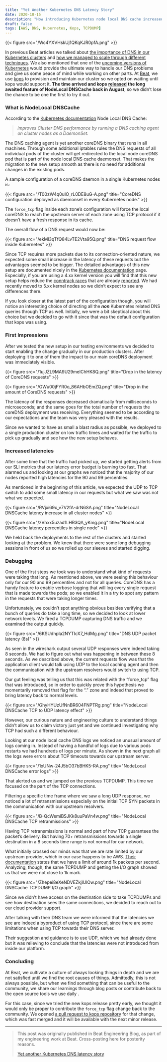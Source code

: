 ```yaml
---
title: "Yet Another Kubernetes DNS Latency Story"
date: 2020-10-15
description: "How introducing Kubernetes node local DNS cache increased our latency towards our upstream resolver."
draft: false
tags: [AWS, DNS, Kubernetes, Kops, TCPDUMP]
---
```


{{< figure src="/Wc4YXVHskUj1QKqKJR0pfA.png" >}}

In previous Beat articles we talked about [the importance of DNS in our Kubernetes clusters](https://build.thebeat.co/dns-caching-for-kubernetes-fdd89c38c095) and [how we managed to scale through different techniques](https://build.thebeat.co/preparing-before-the-storm-migrating-our-monolith-into-kubernetes-581611c10ae6). We also mentioned that one of the [upcoming versions of Kubernetes](https://kubernetes.io/docs/tasks/administer-cluster/nodelocaldns/) would provide the ultimate way to handle our DNS problems and give us some peace of mind while working on other parts. At [Beat](https://thebeat.co/en/about-us/?intl=1), we use [kops](https://github.com/kubernetes/kops) to provision and maintain our cluster so we opted on waiting until kops would support it. **The time arrived and kops** [**released**](https://github.com/kubernetes/kops/releases/tag/v1.18.0) **the long awaited feature of NodeLocal DNSCache back in August**, so we didn’t lose the chance to be one the first to try it out.

### **What is NodeLocal DNSCache**

According to the [Kubernetes documentation](https://kubernetes.io/docs/tasks/administer-cluster/nodelocaldns/) Node Local DNS Cache:

> _improves Cluster DNS performance by running a DNS caching agent on cluster nodes as a DaemonSet._

The DNS caching agent is yet another coreDNS binary that runs in all machines. Through some additional iptables rules the DNS requests of all individual pods of the cluster will get redirected to the local node coreDNS pod that is part of the node local DNS cache daemonset. That makes the migration to the new setup smooth as there is no need for additional changes in the existing pods.

A sample configuration of a coreDNS daemon in a single Kubernetes nodes is:

{{< figure src="/T00zW4q0uIO_rL0DE8uG-A.png" title="CoreDNS configuration deployed as daemonset in every Kubernetes node." >}}

The `force_tcp` flag inside each zone’s configuration will force the local coreDNS to reach the upstream server of each zone using TCP protocol if it doesn’t have a fresh response in its cache.

The overall flow of a DNS request would now be:

{{< figure src="/ekMl3qTfQ84LvTE2Vta95Q.png" title="DNS request flow inside Kubernetes" >}}

Since TCP requires more packets due to its connection-oriented nature, we expected some small increase in the latency of these requests but the advantages seemed to be bigger. The detailed advantages of this new setup are documented nicely in the [Kubernetes documentation](https://kubernetes.io/docs/tasks/administer-cluster/nodelocaldns/#motivation) page. Especially, if you are using a 4.xx kernel version you will find that this new setup helps reduce the [conntrack races](https://www.weave.works/blog/racy-conntrack-and-dns-lookup-timeouts) that are already [reported](https://github.com/kubernetes/kubernetes/issues/56903). We had recently moved to 5.xx kernel nodes so we didn’t expect to see any differences there.

If you look closer at the latest part of the configuration though, you will notice an interesting choice of directing all the **_non_** Kubernetes related DNS queries through TCP as well. Initially, we were a bit skeptical about this choice but we decided to go with it since that was the default configuration that kops was using.

### **First Impressions**

After we tested the new setup in our testing environments we decided to start enabling the change gradually in our production clusters. After deploying it to one of them the impact to our main coreDNS deployment was immediately visible.

{{< figure src="/1ujJZL9MA9U29meIChHK8Q.png" title="Drop in the latency of CoreDNS requests" >}}

{{< figure src="/OWu00jFYR0o_86AHbOEmZQ.png" title="Drop in the amount of CoreDNS requests" >}}

The latency of the responses decreased dramatically from milliseconds to microseconds; and the same goes for the total number of requests the coreDNS deployment was receiving. Everything seemed to be according to our expectations and the team was very pleased with the results.

Since we wanted to have as small a blast radius as possible, we deployed to a single production cluster on low traffic times and waited for the traffic to pick up gradually and see how the new setup behaves.

### **Increased latencies**

After some time that the traffic had picked up, we started getting alerts from our SLI metrics that our latency error budget is burning too fast. That alarmed us and looking at our graphs we noticed that the majority of our nodes reported high latencies for the 90 and 99 percentiles.

As mentioned in the beginning of this article, we expected the UDP to TCP switch to add some small latency in our requests but what we saw was not what we expected.

{{< figure src="/RVjxi69x_v7V2fA-drN6SA.png" title="NodeLocal DNSCache latency increase in all cluster nodes" >}}

{{< figure src="/zVhxx5uzad1LHR3QA_yKmg.png" title="NodeLocal DNSCache latency percentiles in single node" >}}


We held back the deployments to the rest of the clusters and started looking at the problem. We knew that there were some long debugging sessions in front of us so we rolled up our sleeves and started digging.

### **Debugging**

One of the first steps we took was to understand what kind of requests were taking that long. As mentioned above, we were seeing this behaviour only for our 90 and 99 percentiles and not for all queries. CoreDNS has a handy feature to enable verbose logging that will log every single request that is made towards the pods; so we enabled it in a try to spot any pattern in the requests that were taking longer times.

Unfortunately, we couldn’t spot anything obvious besides verifying that a bunch of queries do take a long time, so we decided to look at lower network levels. We fired a TCPDUMP capturing DNS traffic and we examined the output quickly.

{{< figure src="/6KSUdhpla2NYTIcX7_HdMg.png" title="DNS UDP packet latency (8s)" >}}

As seen in the wireshark output several UDP responses were indeed taking 8 seconds. We had to figure out what was happening in between these 8 seconds. As we described above, the current requests flow was that the application client would talk using UDP to the local caching agent and then the communication with the upstream resolvers would switch to using TCP.

Our gut feeling was telling us that this was related with the “force\_tcp” flag that was introduced, so in order to quickly prove this hypothesis we momentarily removed that flag for the “.” zone and indeed that proved to bring latency back to normal levels.

{{< figure src="/GhyHYUzUfNnBR604FNPTRg.png" title="NodeLocal DNSCache TCP to UDP latency effect" >}}

However, our curious nature and engineering culture to understand things didn’t allow us to claim victory just yet and we continued investigating why TCP had such a different behaviour.

Looking at our node local cache DNS logs we noticed an unusual amount of logs coming in. Instead of having a handful of logs due to various pods restarts we had hundreds of logs per minute. As shown in the next graph all the logs were errors about TCP timeouts towards our upstream server.

{{< figure src="/1xUNw-24J5bO37bBHK5-RA.png" title="NodeLocal DNSCache error logs" >}}

That alerted us and we jumped on the previous TCPDUMP. This time we focused on the part of the TCP connections.

Filtering a specific time frame where we saw a long UDP response, we noticed a lot of retransmissions especially on the initial TCP SYN packets in the communication with our upstream resolvers.

{{< figure src="/B-QcWemiBSJKk8uuPaVn4w.png" title="NodeLocal DNSCache TCP retranmissions" >}}

Having TCP retransmissions is normal and part of how TCP guarantees the packet’s delivery. But having 70+ retransmissions towards a single destination in a 8 seconds time range is not normal for our network.

What initially crossed our minds was that we are rate limited by our upstream provider, which in our case happens to be AWS. [Their documentation](https://docs.aws.amazon.com/vpc/latest/userguide/vpc-dns.html#vpc-dns-limits) states that we have a limit of around 1k packets per second. Analyzing, though, the same TCPDUMP and getting the I/O graph showed us that we were not close to 1k mark.

{{< figure src="/Zhepei8eXeNDVEZkjIUlOw.png" title="NodeLocal DNSCache TCPDUMP I/O graph" >}}

Since we didn’t have access on the destination side to take TCPDUMPs and see how destination sees the same connections, we decided to reach out to our cloud provider support.

After talking with their DNS team we were informed that the latencies we see are indeed a byproduct of using TCP protocol, since there are some limitations when using TCP towards their DNS server.

Their suggestion and guidance is to use UDP, which we had already done but it was relieving to conclude that the latencies were not introduced from inside our platform.

### **Concluding**

At Beat, we cultivate a culture of always looking things in depth and we are not satisfied until we find the root causes of things. Admittedly, this is not always possible, but when we find something that can be useful to the community, we share our learnings through blog posts or contribute back to the open source tools we use daily .

For this case, since we tried the new kops release pretty early, we thought it would only be proper to contribute the `force_tcp` flag change back to the community. We opened [a pull request to kops repository](https://github.com/kubernetes/kops/pull/9917) for that change, which was fast merged and it will be available with the next minor release.

* * *

> This post was originally published in Beat Engineering Blog, as part of my engineering work at Beat. Cross-posting here for posterity reasons.
>
> [Yet another Kubernetes DNS latency story](https://build.thebeat.co/yet-another-kubernetes-dns-latency-story-2a1c00ebbb8d)
